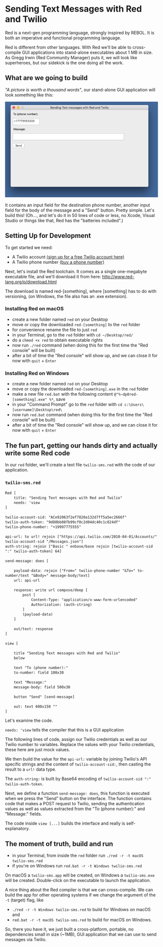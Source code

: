 # Sending Text Messages with Red and Twilio

Red is a next-gen programming language, strongly inspired by REBOL. It is both an imperative and functional programming language. 

Red is different from other languages. With Red we'll be able to cross-compile GUI applications into stand-alone executables about 1 MB in size. 
As Gregg Irwin (Red Community Manager) puts it, we will look like superheroes, but our sidekick is the one doing all the work.

## What are we going to build

_"A picture is worth a thousand words"_, our stand-alone GUI application will look something like this:

![Red GUI](Sending%20Text%20Messages%20with%20Red%20and%20Twilio_1.png?raw=true "Sending Text Messages with Red and Twilio")

It contains an input field for the destination phone number, another input field for the body of the message and a "Send" button. Pretty simple. Let's build this! (Oh..., and let's do it in 50 lines of code or less, no Xcode, Visual Studio or things like that, Red has the "batteries included".)

## Setting Up for Development

To get started we need:
- A Twilio account [(sign up for a free Twilio account here)](https://www.twilio.com/try-twilio])
- A Twilio phone number [(buy a phone number)](https://www.twilio.com/console/phone-numbers/search)

Next, let's install the Red toolchain. It comes as a single one-megabyte executable file, and we'll download it from here: http://www.red-lang.org/p/download.html

The download is named red-[something], where [something] has to do with versioning, (on Windows, the file also has an .exe extension).

### Installing Red on macOS
- create a new folder named `red` on your Desktop
- move or copy the downloaded `red-[something]` to the `red` folder
- for convenience rename the file to just `red`
- in your Terminal, go to the `red` folder with `cd ~/Desktop/red/`
- do a `chmod +x red` to obtain executable rights
- now run `./red` command (when doing this for the first time the "Red console" will be built)
- after a bit of time the "Red console" will show up, and we can close it for now with `quit` + `Enter`


### Installing Red on Windows
- create a new folder named `red` on your Desktop
- move or copy the downloaded `red-[something].exe` in the `red` folder
- make a new file `red.bat` with the following content `@"%~dp0red-[something].exe" %*`, save
- in your "Command Prompt" go to the `red` folder with `cd c:\Users\[username]\Desktop\red\`
- now run `red.bat` command (when doing this for the first time the "Red console" will be built)
- after a bit of time the "Red console" will show up, and we can close it for now with `quit` + `Enter`

## The fun part, getting our hands dirty and actually write some Red code

In our `red` folder, we'll create a text file `twilio-sms.red` with the code of our application.

### `twilio-sms.red`
```red
Red [
    title: "Sending Text messages with Red and Twilio"
    needs: 'view                          
]

twilio-account-sid: "ACe92063f2ef7820a132d7ff5a5ec2666f"
twilio-auth-token: "9d80bb08fb99cf0c2d04dc40c1c824df"
twilio-phone-number: "+19997775555"

api-url: to url! rejoin ["https://api.twilio.com/2010-04-01/Accounts/" twilio-account-sid "/Messages.json"]
auth-string: rejoin ["Basic " enbase/base rejoin [twilio-account-sid ":" twilio-auth-token] 64]

send-message: does [

    payload-data: rejoin ["From=" twilio-phone-number "&To=" to-number/text "&Body=" message-body/text]
    url: api-url

    response: write url compose/deep [
        post [
            Content-Type: "application/x-www-form-urlencoded"
            Authorization: (auth-string)
        ]
        (payload-data)
    ]

    out/text: response
]

view [ 

    title "Sending Text messages with Red and Twilio"
    below 

    text "To (phone number):" 
    to-number: field 100x30

    text "Message:" 
    message-body: field 500x30 

    button "Send" [send-message]

    out: text 600x150 ""                          
]

```

Let's examine the code.

`needs: 'view` tells the compiler that this is a GUI application 

The following lines of code, assign our Twilio credentials as well as our Twilio number to variables. Replace the values with your Twilio credentials, these here are just mock values.

We then build the value for the `api-url:` variable by joining Twilio's API specific strings and the content of `twilio-account-sid:`, then casting the result to a `url!` data type.

The `auth-string:` is built by Base64 encoding of `twilio-account-sid ":" twilio-auth-token`.

Next, we define a function `send-message: does`, this function is executed when we press the "Send" button on the interface. The function contains code that makes a POST request to Twilio, sending the authentication values as well as values extracted from the "To (phone number):" and "Message:" fields. 

The code inside `view [...]` builds the interface and really is self-explanatory.

## The moment of truth, build and run
- in your Terminal, from inside the `red` folder run `./red -r -t macOS twilio-sms.red`
- if you're on Windows run `red.bat -r -t Windows twilio-sms.red`

On macOS a `twilio-sms.app` will be created, on Windows a `twilio-sms.exe` will be created. Double-click on the executable to launch the application.

A nice thing about the Red compiler is that we can cross-compile. We can build the app for other operating systems if we change the argument of the `-t` (target) flag, like 
- `./red -r -t Windows twilio-sms.red` to build for Windows on macOS and 
- `red.bat -r -t macOS twilio-sms.red` to build for macOS on Windows.

So, there you have it, we just built a cross-platform, portable, no dependencies small in size (~1MB), GUI application that we can use to send messages via Twilio.



